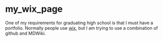 my_wix_page
===========

One of my requirements for graduating high school is that I must have
a portfolio. Normally people use [wix](www.wix.com), but I am trying to use
a combination of github and MDWiki.

